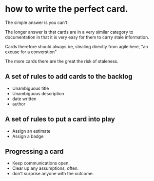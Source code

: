 # how to write the perfect card.

The simple answer is you can't.

The longer answer is that cards are in a very similar category to documentation in 
that it is very easy for them to carry stale information.

Cards therefore should always be, stealing directly from agile here,
"an excuse for a converstion"

The more cards there are the great the risk of staleness.

## A set of rules to add cards to the backlog

 * Unambiguous title
 * Unambiguous description
 * date written
 * author

## A set of rules to put a card into play

* Assign an estimate
* Assign a badge

## Progressing a card

* Keep communications open.
* Clear up any assumptions, often.
* don't surprise anyone with the outcome.